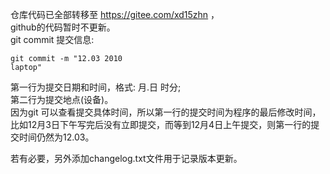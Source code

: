 仓库代码已全部转移至 https://gitee.com/xd15zhn ，  
github的代码暂时不更新。  
git commit 提交信息:
```
git commit -m "12.03 2010  
laptop"  
```
第一行为提交日期和时间，格式: 月.日 时分;  
第二行为提交地点(设备)。  
因为git 可以查看提交具体时间，所以第一行的提交时间为程序的最后修改时间，
比如12月3日下午写完后没有立即提交，而等到12月4日上午提交，则第一行的提交时间仍然为12.03。  

若有必要，另外添加changelog.txt文件用于记录版本更新。  

